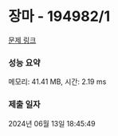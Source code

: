 # 장마 - 194982/1 

[문제 링크](https://level.goorm.io/exam/194982/%EC%9E%A5%EB%A7%88/quiz/1) 

### 성능 요약

메모리: 41.41 MB, 시간: 2.19 ms

### 제출 일자

2024년 06월 13일 18:45:49

